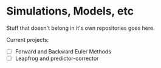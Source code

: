 # Simulations, Models, etc
Stuff that doesn't belong in it's own repositories goes here. 

Current projects:
- [ ] Forward and Backward Euler Methods
- [ ] Leapfrog and predictor-corrector 